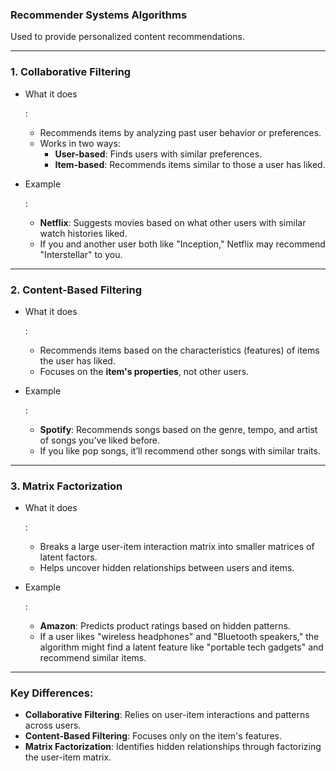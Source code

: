 ### **Recommender Systems Algorithms**

Used to provide personalized content recommendations.

------

### **1. Collaborative Filtering**

- What it does

  :

  - Recommends items by analyzing past user behavior or preferences.
  - Works in two ways:
    - **User-based**: Finds users with similar preferences.
    - **Item-based**: Recommends items similar to those a user has liked.

- Example

  :

  - **Netflix**: Suggests movies based on what other users with similar watch histories liked.
  - If you and another user both like "Inception," Netflix may recommend "Interstellar" to you.

------

### **2. Content-Based Filtering**

- What it does

  :

  - Recommends items based on the characteristics (features) of items the user has liked.
  - Focuses on the **item's properties**, not other users.

- Example

  :

  - **Spotify**: Recommends songs based on the genre, tempo, and artist of songs you’ve liked before.
  - If you like pop songs, it’ll recommend other songs with similar traits.

------

### **3. Matrix Factorization**

- What it does

  :

  - Breaks a large user-item interaction matrix into smaller matrices of latent factors.
  - Helps uncover hidden relationships between users and items.

- Example

  :

  - **Amazon**: Predicts product ratings based on hidden patterns.
  - If a user likes "wireless headphones" and "Bluetooth speakers," the algorithm might find a latent feature like "portable tech gadgets" and recommend similar items.

------

### **Key Differences**:

- **Collaborative Filtering**: Relies on user-item interactions and patterns across users.
- **Content-Based Filtering**: Focuses only on the item's features.
- **Matrix Factorization**: Identifies hidden relationships through factorizing the user-item matrix.